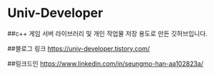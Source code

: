 # Univ-Developer




##c++ 게임 서버 라이브러리 및 개인 작업물 저장 용도로 만든 깃허브입니다.

##블로그 링크 https://univ-developer.tistory.com/ 

##링크드인 https://www.linkedin.com/in/seungmo-han-aa102823a/
